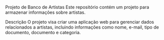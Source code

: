 Projeto de Banco de Artistas
Este repositório contém um projeto para armazenar informações sobre artistas.

Descrição
O projeto visa criar uma aplicação web para gerenciar dados relacionados a artistas, incluindo informações como nome, e-mail, tipo de documento, documento e categoria.
